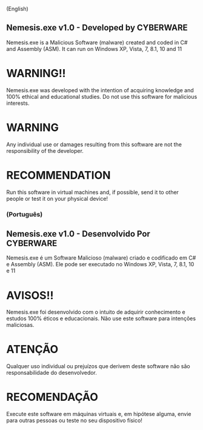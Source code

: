 (English)
## Nemesis.exe v1.0 - Developed by CYBERWARE

Nemesis.exe is a Malicious Software (malware) created and coded in C# and Assembly (ASM). It can run on Windows XP, Vista, 7, 8.1, 10 and 11
# WARNING!!

Nemesis.exe was developed with the intention of acquiring knowledge and 100% ethical and educational studies. Do not use this software for malicious interests.
# WARNING

Any individual use or damages resulting from this software are not the responsibility of the developer.
# RECOMMENDATION

Run this software in virtual machines and, if possible, send it to other people or test it on your physical device!


### (Português)
## Nemesis.exe v1.0 - Desenvolvido Por CYBERWARE

Nemesis.exe é um Software Malicioso (malware) criado e codificado em C# e Assembly (ASM). Ele pode ser executado no Windows XP, Vista, 7, 8.1, 10 e 11
# AVISOS!!

Nemesis.exe foi desenvolvido com o intuito de adquirir conhecimento e estudos 100% éticos e educacionais. Não use este software para intenções maliciosas.
# ATENÇÃO

Qualquer uso individual ou prejuízos que derivem deste software não são responsabilidade do desenvolvedor.
# RECOMENDAÇÃO

Execute este software em máquinas virtuais e, em hipótese alguma, envie para outras pessoas ou teste no seu dispositivo físico!
